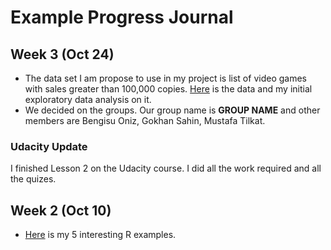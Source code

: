 # Example Progress Journal

## Week 3 (Oct 24)

+ The data set I am propose to use in my project is list of video games with sales greater than 100,000 copies. [Here](files/Assignment_2.html) is the data and my initial exploratory data analysis on it.
+ We decided on the groups. Our group name is **GROUP NAME** and other members are Bengisu Oniz, Gokhan Sahin, Mustafa Tilkat.

### Udacity Update 

I finished Lesson 2 on the Udacity course. I did all the work required and all the quizes.

## Week 2 (Oct 10)

+ [Here](files/HW1_Progress_Journal_and_5_R_Examples.html) is my 5 interesting R examples. 
